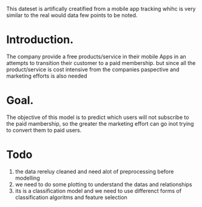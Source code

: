 This dateset is artifically creatified from a mobile app tracking whihc is very similar to the real would data few points to be noted.



# Introduction. 
The company provide a free products/service in their mobile Apps in an attempts to transition their customer to a paid membership. but since all the product/service is cost intensive from the companies paspective and marketing efforts is also needed


# Goal. 
The objective of this model is to predict which users will not subscribe to the paid mambership, so the greater the marketing effort can go inot trying to convert them to paid users.
 
# Todo
1. the data rereluy cleaned and need alot of preprocessing before modelling 
2. we need to do some plotting to understand the datas and relationships
3. its is a classification model and we need to use differenct forms of classification algoritms and feature selection